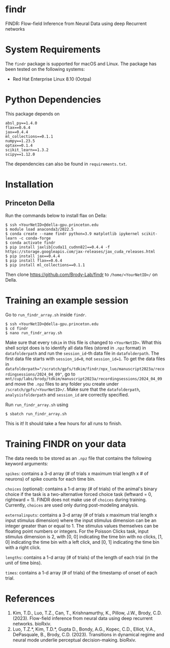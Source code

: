 # findr
FINDR: Flow-field Inference from Neural Data using deep Recurrent networks

# System Requirements

The `findr` package is supported for macOS and Linux. The package has been tested on the following systems:
- Red Hat Enterprise Linux 8.10 (Ootpa)

# Python Dependencies

This package depends on

```
absl_py==1.4.0
flax==0.6.4
jax==0.4.4
ml_collections==0.1.1
numpy==1.23.5
optax==0.1.4
scikit_learn==1.3.2
scipy==1.12.0
```
The dependencies can also be found in `requirements.txt`.

# Installation
## Princeton Della
Run the commands below to install flax on Della:

```
$ ssh <YourNetID>@della-gpu.princeton.edu
$ module load anaconda3/2022.5
$ conda create --name findr python=3.9 matplotlib ipykernel scikit-learn -c conda-forge
$ conda activate findr
$ pip install jaxlib[cuda11_cudnn82]==0.4.4 -f https://storage.googleapis.com/jax-releases/jax_cuda_releases.html
$ pip install jax==0.4.4
$ pip install flax==0.6.4
$ pip install ml_collections==0.1.1
```

Then clone https://github.com/Brody-Lab/findr to `/home/<YourNetID>/` on Della.

# Training an example session
Go to `run_findr_array.sh` inside `findr`.

```
$ ssh <YourNetID>@della-gpu.princeton.edu
$ cd findr
$ nano run_findr_array.sh
```

Make sure that every `tdkim` in this file is changed to `<YourNetID>`. What this shell script does is to identify all data files (stored in `.npz` format) in `datafolderpath` and run the `session_id`-th data file in `datafolderpath`. The first data file starts with `session_id=0`, not `session_id=1`. To get the data files in `datafolderpath="/scratch/gpfs/tdkim/findr/npx_luo/manuscript2023a/recordingsessions/2024_04_09"`, go to `mnt/cup/labs/brody/tdkim/manuscript2023a/recordingsessions/2024_04_09` and move the `.npz` files to any folder you create under `/scratch/gpfs/<YourNetID>/`. Make sure that the `datafolderpath`, `analysisfolderpath` and `session_id` are correctly specified. 

Run `run_findr_array.sh` using
```
$ sbatch run_findr_array.sh
```

This is it! It should take a few hours for all runs to finish.

# Training FINDR on your data
The data needs to be stored as an `.npz` file that contains the following keyword arguments:

`spikes`: contains a 3-d array (# of trials x maximum trial length x # of neurons) of spike counts for each time bin.

`choices` (optional): contains a 1-d array (# of trials) of the animal's binary choice if the task is a two-alternative forced choice task (leftward = 0, rightward = 1). FINDR does not make use of `choices` during training. Currently, `choices` are used only during post-modeling analysis.

`externalinputs`: contains a 3-d array (# of trials x maximum trial length x input stimulus dimension) where the input stimulus dimension can be an integer greater than or equal to 1. The stimulus values themselves can be floating point numbers or integers. For the Poisson Clicks task, input stimulus dimension is 2, with [0, 0] indicating the time bin with no clicks, [1, 0] indicating the time bin with a left click, and [0, 1] indicating the time bin with a right click.

`lengths`: contains a 1-d array (# of trials) of the length of each trial (in the unit of time bins).

`times`: contains a 1-d array (# of trials) of the timestamp of onset of each trial.

# References
1. Kim, T.D., Luo, T.Z., Can, T., Krishnamurthy, K., Pillow, J.W., Brody, C.D. (2023). Flow-field inference from neural data using deep recurrent networks. bioRxiv.
2. Luo, T.Z.\*, Kim, T.D.\*, Gupta D., Bondy, A.G., Kopec, C.D., Elliot, V.A., DePasquale, B., Brody, C.D. (2023). Transitions in dynamical regime and neural mode underlie perceptual decision-making. bioRxiv.
